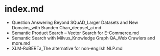 index.md
========

- Question Answering Beyond SQuAD_Larger Datasets and New Domains_with Branden Chan_deepset_ai.md
- Semantic Product Search – Vector Search for E-Commerce.md
- Semantic Search with Milvus_Knowledge Graph QA_Web Crawlers and more.md
- XLM-RoBERTa_The alternative for non-english NLP.md